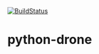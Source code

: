 [![BuildStatus](https://drone.io/github.com/cdurkin-newsinc/python-drone/status.png)](https://drone.io/github.com/cdurkin-newsinc/python-drone/latest)

# python-drone
